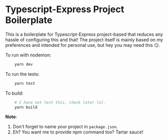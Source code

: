 # Typescript-Express Project Boilerplate

This is a boilerplate for Typescript-Express project-based that reduces any hassle of configuring this and that! The project itself is mainly based on my preferences and intended for personal use, but hey you may need this 😏.

To run with nodemon:

```bash
    yarn dev
```

To run the tests:

```bash
    yarn test
```

To build:

```bash
    # I have not test this, check later lol.
    yarn build
```

**Note**:

1. Don't forget to name your project in `package.json`.
2. Eh? You want me to provide npm command too? Tartar sauce!
